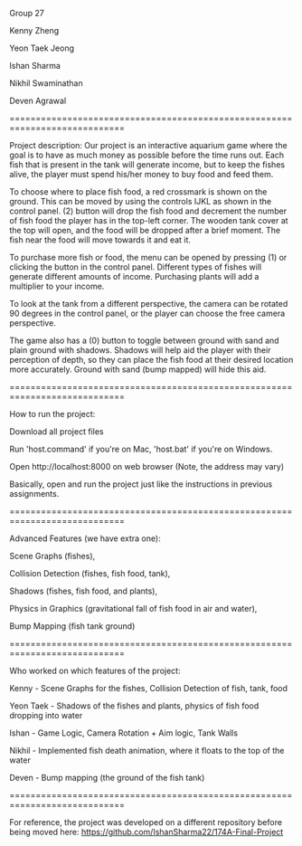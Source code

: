 Group 27

Kenny Zheng

Yeon Taek Jeong

Ishan Sharma

Nikhil Swaminathan

Deven Agrawal

============================================================================

Project description:
Our project is an interactive aquarium game where the goal is to have as much money as possible before the time runs out. Each fish that is present in the tank will generate income, but to keep the fishes alive, the player must spend his/her money to buy food and feed them.

To choose where to place fish food, a red crossmark is shown on the ground. This can be moved by using the controls IJKL as shown in the control panel. (2) button will drop the fish food and decrement the number of fish food the player has in the top-left corner. The wooden tank cover at the top will open, and the food will be dropped after a brief moment. The fish near the food will move towards it and eat it.

To purchase more fish or food, the menu can be opened by pressing (1) or clicking the button in the control panel. Different types of fishes will generate different amounts of income. Purchasing plants will add a multiplier to your income.

To look at the tank from a different perspective, the camera can be rotated 90 degrees in the control panel, or the player can choose the free camera perspective.

The game also has a (0) button to toggle between ground with sand and plain ground with shadows. Shadows will help aid the player with their perception of depth, so they can place the fish food at their desired location more accurately. Ground with sand (bump mapped) will hide this aid.

============================================================================

How to run the project:

Download all project files 

Run 'host.command' if you're on Mac, 'host.bat' if you're on Windows.

Open http://localhost:8000 on web browser (Note, the address may vary)

Basically, open and run the project just like the instructions in previous assignments.

============================================================================

Advanced Features (we have extra one):

Scene Graphs (fishes),

Collision Detection (fishes, fish food, tank),

Shadows (fishes, fish food, and plants),

Physics in Graphics (gravitational fall of fish food in air and water),

Bump Mapping (fish tank ground)

============================================================================

Who worked on which features of the project:

Kenny - Scene Graphs for the fishes, Collision Detection of fish, tank, food

Yeon Taek - Shadows of the fishes and plants, physics of fish food dropping into water

Ishan - Game Logic, Camera Rotation + Aim logic, Tank Walls

Nikhil - Implemented fish death animation, where it floats to the top of the water

Deven - Bump mapping (the ground of the fish tank)

============================================================================

For reference, the project was developed on a different repository before being moved 
here:
https://github.com/IshanSharma22/174A-Final-Project

